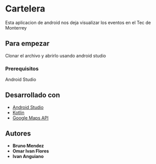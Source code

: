 # Cartelera

Esta aplicacion de android nos deja visualizar los eventos en el Tec de Monterrey

## Para empezar

Clonar el archivo y abrirlo usando android studio

### Prerequisitos

Android Studio


## Desarrollado con

* [Android Studio](https://developer.android.com/studio)
* [Kotlin](https://kotlinlang.org/)
* [Google Maps API](https://developers.google.com/maps/documentation/)


## Autores

* **Bruno Mendez**
* **Omar Ivan Flores**
* **Ivan Anguiano**
